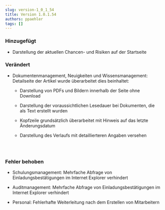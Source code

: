 ```yaml
---
slug: version-1_0_1_54
title: Version 1.0.1.54
authors: ppaehler
tags: []
---
```


### Hinzugefügt

- Darstellung der aktuellen Chancen- und Risiken auf der Startseite

### Verändert

- Dokumentenmanagement, Neuigkeiten und Wissensmanagement: Detailseite der Artikel wurde überarbeitet dies beinhaltet:

  - Darstellung von PDFs und Bildern innerhalb der Seite ohne Download

  - Darstellung der voraussichtlichen Lesedauer bei Dokumenten, die als Text erstellt wurden

  - Kopfzeile grundsätzlich überarbeitet mit Hinweis auf das letzte Änderungsdatum

  - Darstellung des Verlaufs mit detaillierteren Angaben versehen

###  

### Fehler behoben

- Schulungsmanagement: Mehrfache Abfrage von Einladungsbestätigungen im Internet Explorer verhindert

- Auditmanagement: Mehrfache Abfrage von Einladungsbestätigungen im Internet Explorer verhindert

- Personal: Fehlerhafte Weiterleitung nach dem Erstellen von Mitarbeitern
